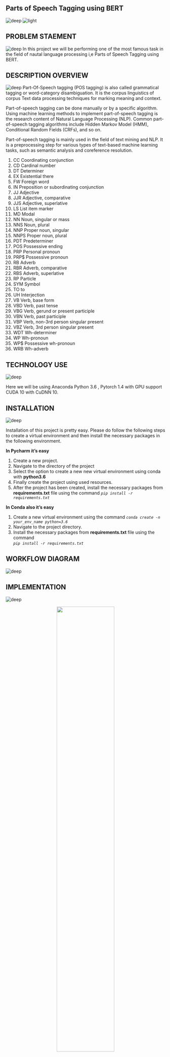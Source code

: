 ## Parts of Speech Tagging using BERT
![deep](https://user-images.githubusercontent.com/12748752/181097747-f97a41d2-ebab-4295-8dae-fac47563a251.png)
![light](https://user-images.githubusercontent.com/12748752/181097751-9be22081-c630-4756-9ea8-2c27fdce6984.png)

## PROBLEM STAEMENT
![deep](https://user-images.githubusercontent.com/12748752/181097747-f97a41d2-ebab-4295-8dae-fac47563a251.png)
In this project we will be performing one of the most famous task in the field of nautal language processing i,e Parts of Speech Tagging using BERT.

## DESCRIPTION OVERVIEW
![deep](https://user-images.githubusercontent.com/12748752/181097747-f97a41d2-ebab-4295-8dae-fac47563a251.png)
Part-Of-Speech tagging (POS tagging) is also called grammatical tagging or word-category disambiguation. It is the corpus linguistics of corpus Text data processing techniques for marking meaning and context.

Part-of-speech tagging can be done manually or by a specific algorithm. Using machine learning methods to implement part-of-speech tagging is the research content of Natural Language Processing (NLP). Common part-of-speech tagging algorithms include Hidden Markov Model (HMM), Conditional Random Fields (CRFs), and so on.

Part-of-speech tagging is mainly used in the field of text mining and NLP. It is a preprocessing step for various types of text-based machine learning tasks, such as semantic analysis and coreference resolution.


1. CC Coordinating conjunction
2. CD  Cardinal number
3. DT  Determiner
4. EX Existential there
5. FW Foreign word
6. IN Preposition or subordinating conjunction
7. JJ  Adjective
8. JJR  Adjective, comparative
9. JJS  Adjective, superlative
10. LS  List item marker
11. MD  Modal
12. NN  Noun, singular or mass
13. NNS  Noun, plural
14. NNP  Proper noun, singular
15. NNPS  Proper noun, plural
16. PDT  Predeterminer
17. POS  Possessive ending
18. PRP  Personal pronoun
19. PRP$  Possessive pronoun
20. RB  Adverb
21. RBR  Adverb, comparative
22. RBS  Adverb, superlative
23. RP  Particle
24. SYM  Symbol
25. TO  to
26. UH  Interjection
27. VB Verb, base form
28. VBD  Verb, past tense
29. VBG  Verb, gerund or present participle
30. VBN  Verb, past participle
31. VBP  Verb, non-3rd person singular present
32. VBZ  Verb, 3rd person singular present
33. WDT  Wh-determiner
34. WP  Wh-pronoun
35. WP$  Possessive wh-pronoun
36. WRB  Wh-adverb

## TECHNOLOGY USE
![deep](https://user-images.githubusercontent.com/12748752/181097747-f97a41d2-ebab-4295-8dae-fac47563a251.png)

Here we will be using  Anaconda Python 3.6 , Pytorch 1.4 with GPU support CUDA 10 with CuDNN 10.

## INSTALLATION
![deep](https://user-images.githubusercontent.com/12748752/181097747-f97a41d2-ebab-4295-8dae-fac47563a251.png)

Installation of this project is pretty easy. Please do follow the following steps to create a virtual environment and then install the necessary packages in the following environment.

**In Pycharm it’s easy** 

1. Create a new project.
2. Navigate to the directory of the project
3. Select the option to create a new new virtual environment using conda with **python3.6**
4. Finally create the project using used resources.
5. After the project has been created, install the necessary packages from **requirements.txt** file using the command _`pip install -r requirements.txt`_


**In Conda also it’s easy**

1. Create a new virtual environment using the command
    _`conda create -n your_env_name python=3.6`_
2. Navigate to the project directory.
3. Install the necessary packages from **requirements.txt** file using the command         
_`pip install -r requirements.txt`_

## WORKFLOW DIAGRAM
![deep](https://user-images.githubusercontent.com/12748752/181097747-f97a41d2-ebab-4295-8dae-fac47563a251.png)

## IMPLEMENTATION
![deep](https://user-images.githubusercontent.com/12748752/181097747-f97a41d2-ebab-4295-8dae-fac47563a251.png)

<p align="center">
  <img src="https://user-images.githubusercontent.com/12748752/211187187-8a435135-3c0f-4e85-bd5e-895280eafe56.png" width=60%/>
</p>


### 1. Project Directory

<p align="center">
  <img src="https://user-images.githubusercontent.com/12748752/211187233-91c36ab0-ccd3-4afb-b98c-d0b4007488cb.png" width=60%/>
</p>


This above picture shows the folder structure of the project. Here project folder consists of data and BERT models. 

### 2. bertlayr.py

<p align="center">
  <img src="https://user-images.githubusercontent.com/12748752/211187314-8efb957f-5f69-40b3-9a38-1e247ac1e967" width=60%/>
</p>

This file consists of the the bert model architecture which will be used to train the data.

### 3. sentPosTagger.py

<p align="center">
  <img src="https://user-images.githubusercontent.com/12748752/211187336-79e6581b-7029-4d94-bbdf-82b01c750ba4.png" width=60%/>
</p>

This file is used to train the model and to do the prediction.

### 4. trainCustomPostagger.py

<p align="center">
  <img src="https://user-images.githubusercontent.com/12748752/211187366-05c9451b-d6c6-4422-bde7-c476a673c971.png" width=60%/>
</p>


This file is used to train a custom pos tagging model if the user wants to train.

### 5. downLoadlibs.py

<p align="center">
  <img src="https://user-images.githubusercontent.com/12748752/211187387-fd0d4b6f-9e7c-4623-9da2-9027024d8960.png" width=60%/>
</p>

This file is used  to download dataset.

### 6. ClientApp.py

<p align="center">
  <img src="https://user-images.githubusercontent.com/12748752/211187409-a56e9640-23df-42f4-8bbf-910e87e5d1e3.png" width=60%/>
</p>


This is tha flask server file.

## TESTING IN LOCAL/API
![deep](https://user-images.githubusercontent.com/12748752/181097747-f97a41d2-ebab-4295-8dae-fac47563a251.png)

To do the test testing we need to run the clientApp.py and after that web server will start at **http://0.0.0.0:5000/**

<p align="center">
  <img src="https://user-images.githubusercontent.com/12748752/211187461-f5572ad1-8d59-4be5-8f8b-a31d4866d3da.png" width=60%/>
</p>

Enter the sentence and click on predict button.

<p align="center">
  <img src="https://user-images.githubusercontent.com/12748752/211187534-a9a6057b-9ad6-4045-a22b-88e3300bb9df.png" width=60%/>
</p>

After clicking predict

<p align="center">
  <img src="https://user-images.githubusercontent.com/12748752/211187500-9289be96-5ebd-4e07-96ae-11e5ba4b7229.png" width=60%/>
</p>

Results are shown below.

<p align="center">
  <img src="https://user-images.githubusercontent.com/12748752/211187488-d5ccd748-699d-47d2-a8e1-4977872c4f66.png" width=60%/>
</p>

Do the matching of the words with corresponding colours.

## CONCLUSION
![deep](https://user-images.githubusercontent.com/12748752/181097747-f97a41d2-ebab-4295-8dae-fac47563a251.png)

Here we successfully performed Parts of Speech tagging on the given dataset.
## COMPARISION
![deep](https://user-images.githubusercontent.com/12748752/181097747-f97a41d2-ebab-4295-8dae-fac47563a251.png)

More data or better larger dataset can be used to build a better model. We can also try out better pre trained model with fine tuning to increase the performance.
